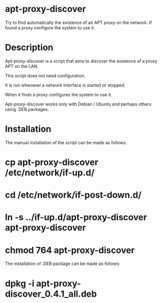 # apt-proxy-discover

Try to find automatically the existence of an APT proxy on the network.
If found a proxy configure the system to use it.

# Description

Apt-proxy-discover is a script that aims to discover the existence of a proxy APT on the LAN.

This script does not need configuration.

It is run whenever a network interface is started or stopped.

When it finds a proxy configures the system to use it.

Apt-proxy-discover works only with Debian / Ubuntu and perhaps others using .DEB packages.

# Installation

The manual installation of the script can be made as follows:

 # cp apt-proxy-discover /etc/network/if-up.d/

 # cd /etc/network/if-post-down.d/

 # ln -s ../if-up.d/apt-proxy-discover apt-proxy-discover

 # chmod 764 apt-proxy-discover

The installation of .DEB package can be made as follows:

 # dpkg -i apt-proxy-discover_0.4.1_all.deb





